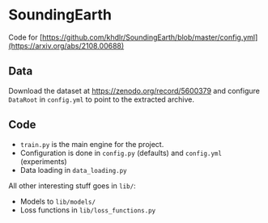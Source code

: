 # SoundingEarth
Code for [https://github.com/khdlr/SoundingEarth/blob/master/config.yml](https://arxiv.org/abs/2108.00688)

## Data
Download the dataset at https://zenodo.org/record/5600379 and configure `DataRoot` in `config.yml` to point to the extracted archive.

## Code

* `train.py` is the main engine for the project.
* Configuration is done in `config.py` (defaults) and `config.yml` (experiments)
* Data loading in `data_loading.py`

All other interesting stuff goes in `lib/`:
* Models to `lib/models/`
* Loss functions in `lib/loss_functions.py`
